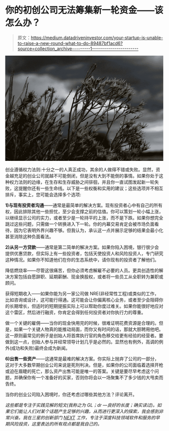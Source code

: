 # 你的初创公司无法筹集新一轮资金——该怎么办？

> 原文：<https://medium.datadriveninvestor.com/your-startup-is-unable-to-raise-a-new-round-what-to-do-89487bf1acd6?source=collection_archive---------1----------------------->

![](img/58ea39bb02767dca0d29ab30573835b1.png)

创业遵循权力法则:十分之一的人真正成功，其余的人做得不错或失败。显然，资金越充足的创业公司就越不可能倒闭，但是没有大到不能倒的事情。如果你处于这种权力法则的边缘，在生存和生存威胁之间徘徊，并且你一直试图发起新一轮失败，这提醒你还有一些生命线。以下是一些权衡和实用的建议；这些选项并不相互排斥，事实上，您可能会选择多个选项:

**1)与现有投资者沟通**——通常是最简单的解决方案。现有投资者心中有自己的所有权，因此排除其他一些担忧，至少会支撑之前的估值。你可以策划一轮小幅上涨，以继续显示公司的实力，或者至少是一轮持平的上涨，而不是下跌。如果你想完全跳过这些问题，只需做一个转换进入下一轮。你的内幕交易肯定会被市场负面看待，因为它表明外界兴趣不够。但我认为，承认这一点并展示足够的结果会最小化甚至消除这种负面看法。

**2)从另一方贷款**——通常是第二简单的解决方案。如果你陷入困境，银行很少会提供优惠贷款，但实际上有一些投资者，包括天使投资人和风险投资人，专门研究这种情况。如果你不知道他们在你的生态系统中，请你现有的投资者了解他们。

降低燃烧率——尽管这很痛苦，但你必须考虑解雇不必要的人员。更具创造性的解决方案包括自愿辞职、延期薪酬、现金换股权，或者将一些员工从全职转为兼职或顾问。

获得短期收入——如果你能为另一家公司做 NRE(非经常性工程)或类似的工作，比如咨询或设计，这可能行得通。这可能会让你偏离核心业务，或者至少会阻碍你的长期增长，但适时的短期提振实际上可以帮助你度过难关。如果你能很好地应对这个雷区，然后进行融资，你肯定会得到任何投资者对你执行力的尊重。

做一个关键的雇佣——当你的现金快用完的时候，很难证明花费资源是合理的。但是，如果一个关键人物真的能推动局面，而你又有时间的话，那就大胆聘用他吧。这一原则最常见的例子是创始人将首席执行官的角色移交给更有经验的经营者。要做到这一点，创始人参与并经常领导计划几乎是必然的。显然也有例外，高调的例外(成功和失败)最终会成为新闻。

**6)出售一些资产**——这通常是最难的解决方案。你实际上抛弃了公司的一部分，这对于大多数早期创业公司来说是死刑判决。但是，如果你的公司面临着选择开枪或迫在眉睫的死亡，那么资产出售可能是唯一的答案。关键是要尽早考虑这个问题，并确保你有一个准备好的买家，否则你将会以一场聚集不了多少钱的大甩卖而告终。

当你的创业公司陷入困境时，你还考虑过哪些其他方法？评论离开。

*这些都是专注于实践见解的短文(我称之为 GL；dr —良好的长度；确实读过)。如果它们能让人们对某个话题产生足够的兴趣，从而进行更深入的探索，我会感到非常兴奋。我在三星的创新部门* [*NEXT*](http://samsungnext.com/) *工作，专注于深度科技领域软件和服务的早期风险投资，这里表达的所有观点都是我自己的。*